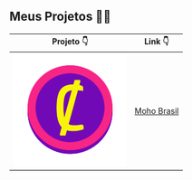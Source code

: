 ## Meus Projetos 👨‍💻

Projeto 👇 | Link 👇
------------ | -------------
![MohoBrasil](/images/cryptoc.png) | [Moho Brasil](https://devsaylas.github.io/moho)
